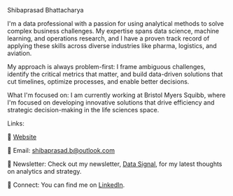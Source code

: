 Shibaprasad Bhattacharya

I'm a data professional with a passion for using analytical methods to solve complex business challenges. My expertise spans data science, machine learning, and operations research, and I have a proven track record of applying these skills across diverse industries like pharma, logistics, and aviation.

My approach is always problem-first: I frame ambiguous challenges, identify the critical metrics that matter, and build data-driven solutions that cut timelines, optimize processes, and enable better decisions.

What I'm focused on:
I am currently working at Bristol Myers Squibb, where I'm focused on developing innovative solutions that drive efficiency and strategic decision-making in the life sciences space.

Links:

  🔗 [Website](https://shibaprasadb.github.io/)

  📧 Email: shibaprasad.b@outlook.com

  📝 Newsletter: Check out my newsletter, [Data Signal](https://datasignal.substack.com), for my latest thoughts on analytics and strategy.

  🔗 Connect: You can find me on [LinkedIn](https://www.linkedin.com/in/shibaprasad-bhattacharya/).



<!---
shibaprasadb/shibaprasadb is a ✨ special ✨ repository because its `README.md` (this file) appears on your GitHub profile.
You can click the Preview link to take a look at your changes.
--->
